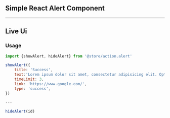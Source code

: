 ## Simple React Alert Component
---
## Live Ui


### Usage
```javascript
import {showAlert, hideAlert} from '@store/action.alert'

showAlert({
    title: 'Success',
    text:'Lorem ipsum dolor sit amet, consectetur adipisicing elit. Optio, praesentium.',
    timeLimit: 3,
    link: 'https://www.google.com/',
    type: 'success',
})

--- 

hideAlert(id)
```